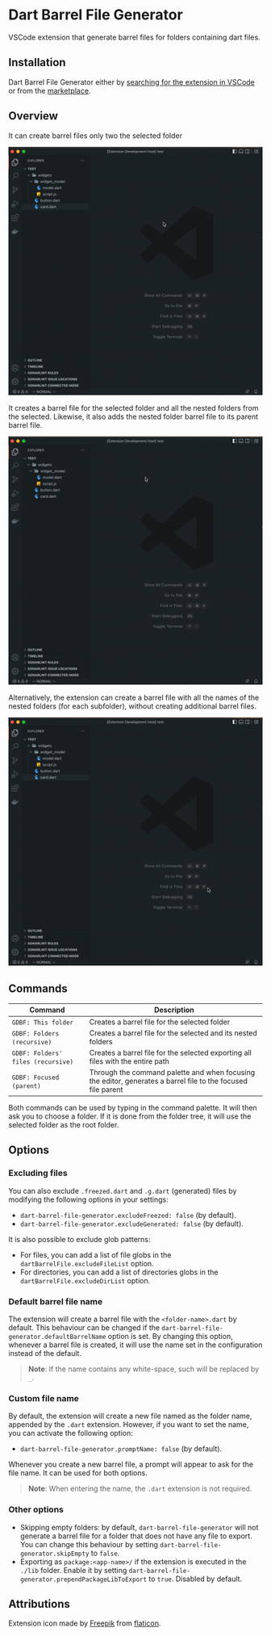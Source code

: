 # Dart Barrel File Generator

VSCode extension that generate barrel files for folders containing dart files.

## Installation

Dart Barrel File Generator either by
[searching for the extension in VSCode](https://code.visualstudio.com/docs/editor/extension-gallery#_search-for-an-extension)
or from the [marketplace](https://marketplace.visualstudio.com/).

## Overview

It can create barrel files only two the selected folder

![this-folder](https://raw.githubusercontent.com/mikededo/dart-barrel-file-generator/main/packages/vscode/assets/current-only.gif)

It creates a barrel file for the selected folder and all the nested folders from
the selected. Likewise, it also adds the nested folder barrel file to its parent
barrel file.

![folders-recursive](https://raw.githubusercontent.com/mikededo/dart-barrel-file-generator/main/packages/vscode/assets/current-and-nested.gif)

Alternatively, the extension can create a barrel file with all the names of the
nested folders (for each subfolder), without creating additional barrel files.

![folders-files-recursive](https://raw.githubusercontent.com/mikededo/dart-barrel-file-generator/main/packages/vscode/assets/current-with-subfolders.gif)

## Commands

| Command                            | Description                                                                                                  |
| ---------------------------------- | ------------------------------------------------------------------------------------------------------------ |
| `GDBF: This folder`                | Creates a barrel file for the selected folder                                                                |
| `GDBF: Folders (recursive)`        | Creates a barrel file for the selected and its nested folders                                                |
| `GDBF: Folders' files (recursive)` | Creates a barrel file for the selected exporting all files with the entire path                              |
| `GDBF: Focused (parent)`           | Through the command palette and when focusing the editor, generates a barrel file to the focused file parent |

Both commands can be used by typing in the command palette. It will then ask you to
choose a folder. If it is done from the folder tree, it will use the selected
folder as the root folder.

## Options

### Excluding files

You can also exclude `.freezed.dart` and `.g.dart` (generated) files by modifying the
following options in your settings:

- `dart-barrel-file-generator.excludeFreezed: false` (by default).
- `dart-barrel-file-generator.excludeGenerated: false` (by default).

It is also possible to exclude glob patterns:

- For files, you can add a list of file globs in the `dartBarrelFile.excludeFileList`
  option.
- For directories, you can add a list of directories globs in the
  `dartBarrelFile.excludeDirList` option.

### Default barrel file name

The extension will create a barrel file with the `<folder-name>.dart` by default. This
behaviour can be changed if the `dart-barrel-file-generator.defaultBarrelName` option is
set. By changing this option, whenever a barrel file is created, it will use the name
set in the configuration instead of the default.

> **Note**: If the name contains any white-space, such will be replaced by `_`.

### Custom file name

By default, the extension will create a new file named as the folder name, appended by
the `.dart` extension. However, if you want to set the name, you can activate the
following option:

- `dart-barrel-file-generator.promptName: false` (by default).

Whenever you create a new barrel file, a prompt will appear to ask for the file name.
It can be used for both options.

> **Note**: When entering the name, the `.dart` extension is not required.

### Other options

- Skipping empty folders: by default, `dart-barrel-file-generator` will not
  generate a barrel file for a folder that does not have any file to export. You
  can change this behaviour by setting `dart-barrel-file-generator.skipEmpty` to
  `false`.
- Exporting as `package:<app-name>/` if the extension is executed in the `./lib`
  folder. Enable it by setting
  `dart-barrel-file-generator.prependPackageLibToExport` to `true`. Disabled by
  default.

## Attributions

Extension icon made by [Freepik](https://www.flaticon.com/authors/freepik) from [flaticon](www.flaticon.com).

